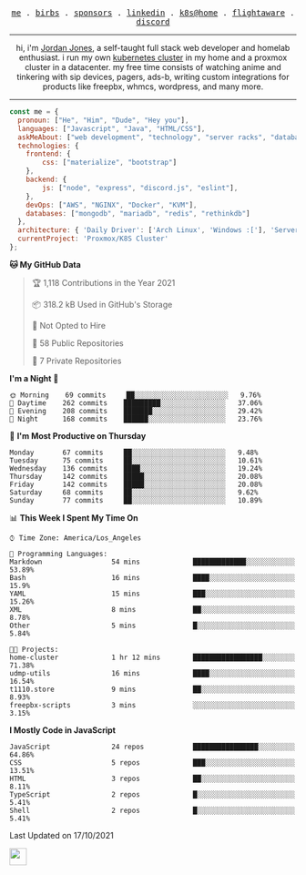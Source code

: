 <p align="center">
  <samp>
    <a href="https://jordanjones.org/">me</a> .
    <a href="https://twitter.com/kashalls">birbs</a> .
    <a href="https://github.com/sponsors/kashalls">sponsors</a> .
    <a href="https://linkedin.com/in/jordpjones">linkedin</a> .
    <a href="https://github.com/kashalls/home-cluster">k8s@home</a> .
    <a href="https://flightaware.com/adsb/stats/user/kashalls">flightaware</a> .
    <a href="https://discord.gg/ctgrp8k">discord</a>
  </samp>
</p>

---

<p align="center">hi, i'm <a href="https://jordanjones.org/">Jordan Jones</a>, a self-taught full stack web developer and homelab enthusiast. i run my own <a href="https://github.com/kashalls/home-cluster">kubernetes cluster</a> in my home and a proxmox cluster in a datacenter. my free time consists of watching anime and tinkering with sip devices, pagers, ads-b, writing custom integrations for products like freepbx, whmcs, wordpress, and many more.</p>

---


```javascript
const me = {
  pronoun: ["He", "Him", "Dude", "Hey you"],
  languages: ["Javascript", "Java", "HTML/CSS"],
  askMeAbout: ["web development", "technology", "server racks", "databases"],
  technologies: {
    frontend: {
        css: ["materialize", "bootstrap"]
    },
    backend: {
        js: ["node", "express", "discord.js", "eslint"],
    },
    devOps: ["AWS", "NGINX", "Docker", "KVM"],
    databases: ["mongodb", "mariadb", "redis", "rethinkdb"]
  },
  architecture: { 'Daily Driver': ['Arch Linux', 'Windows :['], 'Server Applications': 'Ubuntu Focal' },
  currentProject: 'Proxmox/K8S Cluster'
};
```

<!--START_SECTION:waka-->
**🐱 My GitHub Data** 

> 🏆 1,118 Contributions in the Year 2021
 > 
> 📦 318.2 kB Used in GitHub's Storage 
 > 
> 🚫 Not Opted to Hire
 > 
> 📜 58 Public Repositories 
 > 
> 🔑 7 Private Repositories  
 > 
**I'm a Night 🦉** 

```text
🌞 Morning    69 commits     ██░░░░░░░░░░░░░░░░░░░░░░░   9.76% 
🌆 Daytime    262 commits    █████████░░░░░░░░░░░░░░░░   37.06% 
🌃 Evening    208 commits    ███████░░░░░░░░░░░░░░░░░░   29.42% 
🌙 Night      168 commits    ██████░░░░░░░░░░░░░░░░░░░   23.76%

```
📅 **I'm Most Productive on Thursday** 

```text
Monday       67 commits     ██░░░░░░░░░░░░░░░░░░░░░░░   9.48% 
Tuesday      75 commits     ██░░░░░░░░░░░░░░░░░░░░░░░   10.61% 
Wednesday    136 commits    ████░░░░░░░░░░░░░░░░░░░░░   19.24% 
Thursday     142 commits    █████░░░░░░░░░░░░░░░░░░░░   20.08% 
Friday       142 commits    █████░░░░░░░░░░░░░░░░░░░░   20.08% 
Saturday     68 commits     ██░░░░░░░░░░░░░░░░░░░░░░░   9.62% 
Sunday       77 commits     ██░░░░░░░░░░░░░░░░░░░░░░░   10.89%

```


📊 **This Week I Spent My Time On** 

```text
⌚︎ Time Zone: America/Los_Angeles

💬 Programming Languages: 
Markdown                 54 mins             █████████████░░░░░░░░░░░░   53.89% 
Bash                     16 mins             ████░░░░░░░░░░░░░░░░░░░░░   15.9% 
YAML                     15 mins             ███░░░░░░░░░░░░░░░░░░░░░░   15.26% 
XML                      8 mins              ██░░░░░░░░░░░░░░░░░░░░░░░   8.78% 
Other                    5 mins              █░░░░░░░░░░░░░░░░░░░░░░░░   5.84%

🐱‍💻 Projects: 
home-cluster             1 hr 12 mins        █████████████████░░░░░░░░   71.38% 
udmp-utils               16 mins             ████░░░░░░░░░░░░░░░░░░░░░   16.54% 
t1110.store              9 mins              ██░░░░░░░░░░░░░░░░░░░░░░░   8.93% 
freepbx-scripts          3 mins              ░░░░░░░░░░░░░░░░░░░░░░░░░   3.15%

```

**I Mostly Code in JavaScript** 

```text
JavaScript               24 repos            ████████████████░░░░░░░░░   64.86% 
CSS                      5 repos             ███░░░░░░░░░░░░░░░░░░░░░░   13.51% 
HTML                     3 repos             ██░░░░░░░░░░░░░░░░░░░░░░░   8.11% 
TypeScript               2 repos             █░░░░░░░░░░░░░░░░░░░░░░░░   5.41% 
Shell                    2 repos             █░░░░░░░░░░░░░░░░░░░░░░░░   5.41%

```



 Last Updated on 17/10/2021
<!--END_SECTION:waka-->

<img src="https://media.giphy.com/media/WUlplcMpOCEmTGBtBW/giphy.gif" width="30">